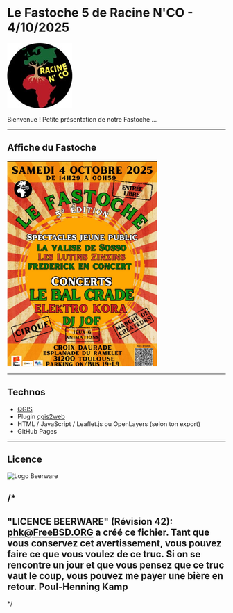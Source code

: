 # Le Fastoche 5 de Racine N'CO - 4/10/2025

![Le logo](img/logo.jpg)

Bienvenue ! Petite présentation de notre Fastoche ...

---

## Affiche du Fastoche

![L'affiche du Fastoche](img/fastoche1.png)

---

## Technos

- [QGIS](https://qgis.org/)
- Plugin [qgis2web](https://github.com/tomchadwin/qgis2web)
- HTML / JavaScript / Leaflet.js ou OpenLayers (selon ton export)
- GitHub Pages

---

## Licence 

![Logo Beerware](https://upload.wikimedia.org/wikipedia/commons/thumb/d/d5/BeerWare_Logo.svg/250px-BeerWare_Logo.svg.png)

/*
----------------------------------------------------------------------------
 "LICENCE BEERWARE" (Révision 42):
<phk@FreeBSD.ORG> a créé ce fichier. Tant que vous conservez cet avertissement,
vous pouvez faire ce que vous voulez de ce truc. Si on se rencontre un jour et
que vous pensez que ce truc vaut le coup, vous pouvez me payer une bière en
retour. Poul-Henning Kamp
----------------------------------------------------------------------------
*/

